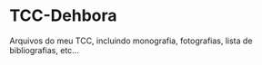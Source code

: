 TCC-Dehbora
===========

Arquivos do meu TCC, incluindo monografia, fotografias, lista de bibliografias, etc...
